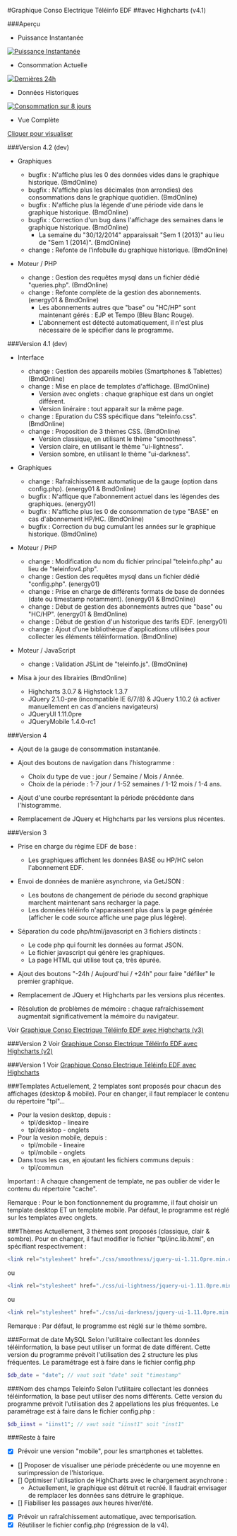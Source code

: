 #Graphique Conso Electrique Téléinfo EDF
##avec Highcharts (v4.1)

###Aperçu
* Puissance Instantanée

[![Puissance Instantanée](https://github.com/BmdOnline/Teleinfo/raw/master/screenshots/teleinfov4_part1_small.png)](https://github.com/BmdOnline/Teleinfo/raw/master/screenshots/teleinfov4_part1.png)

* Consommation Actuelle

[![Dernières 24h](https://github.com/BmdOnline/Teleinfo/raw/master/screenshots/teleinfov4_part2_small.png)](https://github.com/BmdOnline/Teleinfo/raw/master/screenshots/teleinfov4_part2.png)

* Données Historiques

[![Consommation sur 8 jours](https://github.com/BmdOnline/Teleinfo/raw/master/screenshots/teleinfov4_part3_small.png)](https://github.com/BmdOnline/Teleinfo/raw/master/screenshots/teleinfov4_part3.png)

* Vue Complète

[Cliquer pour visualiser](https://github.com/BmdOnline/Teleinfo/raw/master/screenshots/teleinfov4_all.png)

###Version 4.2 (dev)
* Graphiques
    - bugfix : N'affiche plus les 0 des données vides dans le graphique historique. (BmdOnline)
    - bugfix : N'affiche plus les décimales (non arrondies) des consommations dans le graphique quotidien. (BmdOnline)
    - bugfix : N'affiche plus la légende d'une période vide dans le graphique historique. (BmdOnline)
    - bugfix : Correction d'un bug dans l'affichage des semaines dans le graphique historique. (BmdOnline)
        * La semaine du "30/12/2014" apparaissait "Sem 1 (2013)" au lieu de "Sem 1 (2014)". (BmdOnline)
    - change : Refonte de l'infobulle du graphique historique. (BmdOnline)

* Moteur / PHP
    - change : Gestion des requêtes mysql dans un fichier dédié "queries.php". (BmdOnline)
    - change : Refonte complète de la gestion des abonnements. (energy01 & BmdOnline)
        * Les abonnements autres que "base" ou "HC/HP" sont maintenant gérés : EJP et Tempo (Bleu Blanc Rouge).
        * L'abonnement est détecté automatiquement, il n'est plus nécessaire de le spécifier dans le programme.

###Version 4.1 (dev)
* Interface
    - change : Gestion des appareils mobiles (Smartphones & Tablettes) (BmdOnline)
    - change : Mise en place de templates d'affichage. (BmdOnline)
        * Version avec onglets : chaque graphique est dans un onglet différent.
        * Version linéraire : tout apparait sur la même page.
    - change : Epuration du CSS spécifique dans "teleinfo.css". (BmdOnline)
    - change : Proposition de 3 thèmes CSS. (BmdOnline)
        * Version classique, en utilisant le thème "smoothness".
        * Version claire, en utilisant le thème "ui-lightness".
        * Version sombre, en utilisant le thème "ui-darkness".

* Graphiques
    - change : Rafraîchissement automatique de la gauge (option dans config.php). (energy01 & BmdOnline)
    - bugfix : N'affique que l'abonnement actuel dans les légendes des graphiques. (energy01)
    - bugfix : N'affiche plus les 0 de consommation de type "BASE" en cas d'abonnement HP/HC. (BmdOnline)
    - bugfix : Correction du bug cumulant les années sur le graphique historique. (BmdOnline)

* Moteur / PHP
    - change : Modification du nom du fichier principal "teleinfo.php" au lieu de "teleinfov4.php".
    - change : Gestion des requêtes mysql dans un fichier dédié "config.php". (energy01)
    - change : Prise en charge de différents formats de base de données (date ou timestamp notamment). (energy01 & BmdOnline)
    - change : Début de gestion des abonnements autres que "base" ou "HC/HP". (energy01 & BmdOnline)
    - change : Début de gestion d'un historique des tarifs EDF. (energy01)
    - change : Ajout d'une bibliothèque d'applications utilisées pour collecter les éléments téléinformation. (BmdOnline)

* Moteur / JavaScript
    - change : Validation JSLint de "teleinfo.js". (BmdOnline)

* Misa à jour des librairies (BmdOnline)
    - Highcharts 3.0.7 & Highstock 1.3.7
    - JQuery 2.1.0-pre (incompatible IE 6/7/8) & JQuery 1.10.2 (à activer manuellement en cas d'anciens navigateurs)
    - JQueryUI 1.11.0pre
    - JQueryMobile 1.4.0-rc1

###Version 4
* Ajout de la gauge de consommation instantanée.
* Ajout des boutons de navigation dans l'histogramme :
    - Choix du type de vue : jour / Semaine / Mois / Année.
    - Choix de la période : 1-7 jour / 1-52 semaines / 1-12 mois / 1-4 ans.
* Ajout d'une courbe représentant la période précédente dans l'histogramme.

* Remplacement de JQuery et Highcharts par les versions plus récentes.

###Version 3
* Prise en charge du régime EDF de base :
    - Les graphiques affichent les données BASE ou HP/HC selon l'abonnement EDF.
* Envoi de données de manière asynchrone, via GetJSON :
    - Les boutons de changement de période du second graphique marchent maintenant sans recharger la page.
    - Les données téléinfo n'apparaissent plus dans la page générée (afficher le code source affiche une page plus légère).

* Séparation du code php/html/javascript en 3 fichiers distincts :
    - Le code php qui fournit les données au format JSON.
    - Le fichier javascript qui génère les graphiques.
    - La page HTML qui utilise tout ça, très épurée.

* Ajout des boutons "-24h / Aujourd'hui / +24h" pour faire "défiler" le premier graphique.

* Remplacement de JQuery et Highcharts par les versions plus récentes.

* Résolution de problèmes de mémoire : chaque rafraîchissement augmentait significativement la mémoire
du navigateur.

Voir [Graphique Conso Electrique Téléinfo EDF avec Highcharts (v3)](http://penhard.anthony.free.fr/?p=283)

###Version 2
Voir [Graphique Conso Electrique Téléinfo EDF avec Highcharts (v2)](http://penhard.anthony.free.fr/?p=207)

###Version 1
Voir [Graphique Conso Electrique Téléinfo EDF avec Highcharts](http://penhard.anthony.free.fr/?p=111)

###Templates
Actuellement, 2 templates sont proposés pour chacun des affichages (desktop & mobile).
Pour en changer, il faut remplacer le contenu du répertoire "tpl"...
* Pour la vesion desktop, depuis :
    - tpl/desktop - lineaire
    - tpl/desktop - onglets
* Pour la vesion mobile, depuis :
    - tpl/mobile - lineaire
    - tpl/mobile - onglets
* Dans tous les cas, en ajoutant les fichiers communs depuis :
    - tpl/commun

Important :
A chaque changement de template, ne pas oublier de vider le contenu du répertoire "cache".

Remarque :
Pour le bon fonctionnement du programme, il faut choisir un template desktop ET un template mobile.
Par défaut, le programme est réglé sur les templates avec onglets.

###Thèmes
Actuellement, 3 thèmes sont proposés (classique, clair & sombre).
Pour en changer, il faut modifier le fichier "tpl/inc.lib.html", en spécifiant respectivement :
```php
<link rel="stylesheet" href="./css/smoothness/jquery-ui-1.11.0pre.min.css#">
```
ou
```php
<link rel="stylesheet" href="./css/ui-lightness/jquery-ui-1.11.0pre.min.css#">
```
ou
```php
<link rel="stylesheet" href="./css/ui-darkness/jquery-ui-1.11.0pre.min.css#">
```
Remarque :
Par défaut, le programme est réglé sur le thème sombre.

###Format de date MySQL
Selon l'utilitaire collectant les données téléinformation, la base peut utiliser un format de date différent.
Cette version du programme prévoit l'utilisation des 2 structure les plus fréquentes.
Le paramétrage est à faire dans le fichier config.php
```php
$db_date = "date"; // vaut soit "date" soit "timestamp"
```

###Nom des champs Teleinfo
Selon l'utilitaire collectant les données téléinformation, la base peut utiliser des noms différents.
Cette version du programme prévoit l'utilisation des 2 appellations les plus fréquentes.
Le paramétrage est à faire dans le fichier config.php :
```php
$db_iinst = "iinst1"; // vaut soit "iinst1" soit "inst1"
```

###Reste à faire
- [x] Prévoir une version "mobile", pour les smartphones et tablettes.
- [] Proposer de visualiser une période précédente ou une moyenne en surimpression de l'historique.
- [] Optimiser l'utilisation de HighCharts avec le chargement asynchrone :
    - Actuellement, le graphique est détruit et recréé. Il faudrait envisager de remplacer les données sans détruire le graphique.
- [] Fiabiliser les passages aux heures hiver/été.
- [x] Prévoir un rafraîchissement automatique, avec temporisation.
- [x] Réutiliser le fichier config.php (régression de la v4).